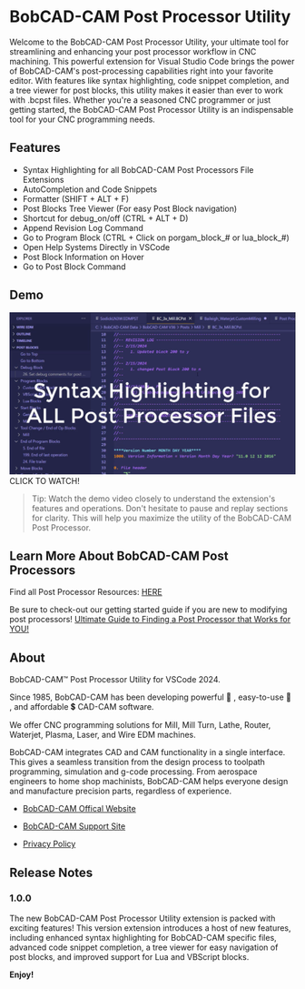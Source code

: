 # BobCAD-CAM Post Processor Utility

Welcome to the BobCAD-CAM Post Processor Utility, your ultimate tool for streamlining and enhancing your post processor workflow in CNC machining. This powerful extension for Visual Studio Code brings the power of BobCAD-CAM's post-processing capabilities right into your favorite editor. With features like syntax highlighting, code snippet completion, and a tree viewer for post blocks, this utility makes it easier than ever to work with .bcpst files. Whether you're a seasoned CNC programmer or just getting started, the BobCAD-CAM Post Processor Utility is an indispensable tool for your CNC programming needs.


## Features

* Syntax Highlighting for all BobCAD-CAM Post Processors File Extensions
* AutoCompletion and Code Snippets
* Formatter (SHIFT + ALT + F)
* Post Blocks Tree Viewer (For easy Post Block navigation)
* Shortcut for debug_on/off (CTRL + ALT + D)
* Append Revision Log Command
* Go to Program Block (CTRL + Click on porgam_block_# or lua_block_#)
* Open Help Systems Directly in VSCode
* Post Block Information on Hover
* Go to Post Block Command


## Demo

[![Watch the video](res/icons/demo.png)](https://vimeo.com/913477910?share=copy)
CLICK TO WATCH!

> Tip: Watch the demo video closely to understand the extension's features and operations. Don't hesitate to pause and replay sections for clarity. This will help you maximize the utility of the BobCAD-CAM Post Processor.


## Learn More About BobCAD-CAM Post Processors

Find all Post Processor Resources: [HERE](https://bobcadsupport.com/post-processor-resources/)

Be sure to check-out our getting started guide if you are new to modifying post processors!
[Ultimate Guide to Finding a Post Processor that Works for YOU!](https://bobcadsupport.com/knowledgebase/the-ultimate-guide-to-finding-a-post-processor-that-works-for-you/)


## About

BobCAD-CAM&trade; Post Processor Utility for VSCode 2024.

Since 1985, BobCAD-CAM has been developing powerful 💪 , easy-to-use 🍰 , and affordable 💲 CAD-CAM software.

We offer CNC programming solutions for Mill, Mill Turn, Lathe, Router, Waterjet, Plasma, Laser, and Wire EDM machines.

BobCAD-CAM integrates CAD and CAM functionality in a single interface. This gives a seamless transition from the design process to toolpath programming, simulation and g-code processing. From aerospace engineers to home shop machinists, BobCAD-CAM helps everyone design and manufacture precision parts, regardless of experience.

* [BobCAD-CAM Offical Website](https://www.bobcad.com/)
* [BobCAD-CAM Support Site](https://www.bobcadsupport.com/)

* [Privacy Policy](https://bobcad.com/privacy/)


## Release Notes

### 1.0.0

The new BobCAD-CAM Post Processor Utility extension is packed with exciting features! This version extension introduces a host of new features, including enhanced syntax highlighting for BobCAD-CAM specific files, advanced code snippet completion, a tree viewer for easy navigation of post blocks, and improved support for Lua and VBScript blocks.



**Enjoy!**
